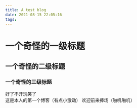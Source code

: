 ```yaml
---
title: A test blog
date: 2021-08-15 22:05:16
tags:
---
```

# 一个奇怪的一级标题
## 一个奇怪的二级标题
### 一个奇怪的三级标题

好了不开玩笑了  
这是本人的第一个博客（有点小激动） 
欢迎前来捧场（啪叽啪叽）  
